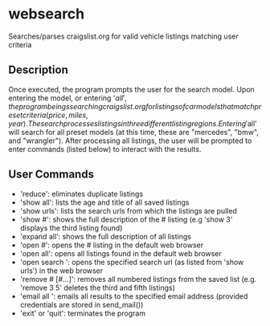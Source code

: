 # websearch
Searches/parses craigslist.org for valid vehicle listings matching user criteria

## Description
Once executed, the program prompts the user for the search model. Upon entering the model, or entering '$all', the program
beings searching craigslist.org for listings of car models that match preset criteria (price, miles, year). The search
processes listings in three different listing regions. Entering '$all' will search for all preset models (at this time, these are "mercedes", "bmw", and "wrangler"). After processing
all listings, the user will be prompted to enter commands (listed below) to interact with the results.

## User Commands
- 'reduce': eliminates duplicate listings
- 'show all': lists the age and title of all saved listings
- 'show urls': lists the search urls from which the listings are pulled
- 'show #': shows the full description of the # listing (e.g 'show 3' displays the third listing found)
- 'expand all': shows the full description of all listings
- 'open #': opens the # listing in the default web browser
- 'open all': opens all listings found in the default web browser
- 'open search <name>': opens the specified search url (as listed from 'show urls') in the web browser 
- 'remove # [#...]': removes all numbered listings from the saved list (e.g. 'remove 3 5' deletes the third and fifth listings)
- 'email all <email>': emails all results to the specified email address (provided credentials are stored in send_mail())
- 'exit' or 'quit': terminates the program
